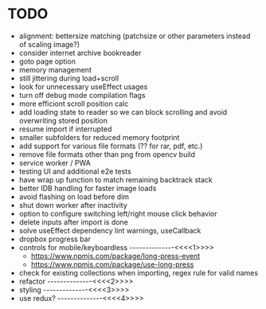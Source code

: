 # TODO

- alignment: bettersize matching (patchsize or other parameters instead of scaling image?)
- consider internet archive bookreader
- goto page option
- memory management
- still jittering during load+scroll
- look for unnecessary useEffect usages
- turn off debug mode compilation flags
- more efficiont scroll position calc
- add loading state to reader so we can block scrolling and avoid overwriting stored position
- resume import if interrupted
- smaller subfolders for reduced memory footprint
- add support for various file formats (?? for rar, pdf, etc.)
- remove file formats other than png from opencv build
- service worker / PWA
- testing UI and additional e2e tests
- have wrap up function to match remaining backtrack stack
- better IDB handling for faster image loads
- avoid flashing on load before dim
- shut down worker after inactivity
- option to configure switching left/right mouse click behavior
- delete inputs after import is done
- solve useEffect dependency lint warnings, useCallback
- dropbox progress bar
- controls for mobile/keyboardless --------------<<<<1>>>>
  - https://www.npmjs.com/package/long-press-event
  - https://www.npmjs.com/package/use-long-press
- check for existing collections when importing, regex rule for valid names
- refactor --------------<<<<2>>>>
- styling --------------<<<<3>>>>
- use redux? --------------<<<<4>>>>
